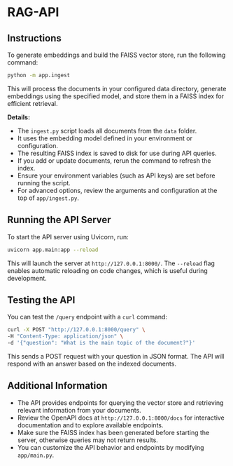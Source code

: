 # RAG-API

## Instructions

To generate embeddings and build the FAISS vector store, run the following command:

```bash
python -m app.ingest
```

This will process the documents in your configured data directory, generate embeddings using the specified model, and store them in a FAISS index for efficient retrieval.

**Details:**
- The `ingest.py` script loads all documents from the `data` folder.
- It uses the embedding model defined in your environment or configuration.
- The resulting FAISS index is saved to disk for use during API queries.
- If you add or update documents, rerun the command to refresh the index.
- Ensure your environment variables (such as API keys) are set before running the script.
- For advanced options, review the arguments and configuration at the top of `app/ingest.py`.

## Running the API Server

To start the API server using Uvicorn, run:

```bash
uvicorn app.main:app --reload
```

This will launch the server at `http://127.0.0.1:8000/`. The `--reload` flag enables automatic reloading on code changes, which is useful during development.

## Testing the API

You can test the `/query` endpoint with a `curl` command:

```bash
curl -X POST "http://127.0.0.1:8000/query" \
-H "Content-Type: application/json" \
-d '{"question": "What is the main topic of the document?"}'
```

This sends a POST request with your question in JSON format. The API will respond with an answer based on the indexed documents.

## Additional Information

- The API provides endpoints for querying the vector store and retrieving relevant information from your documents.
- Review the OpenAPI docs at `http://127.0.0.1:8000/docs` for interactive documentation and to explore available endpoints.
- Make sure the FAISS index has been generated before starting the server, otherwise queries may not return results.
- You can customize the API behavior and endpoints by modifying `app/main.py`.
